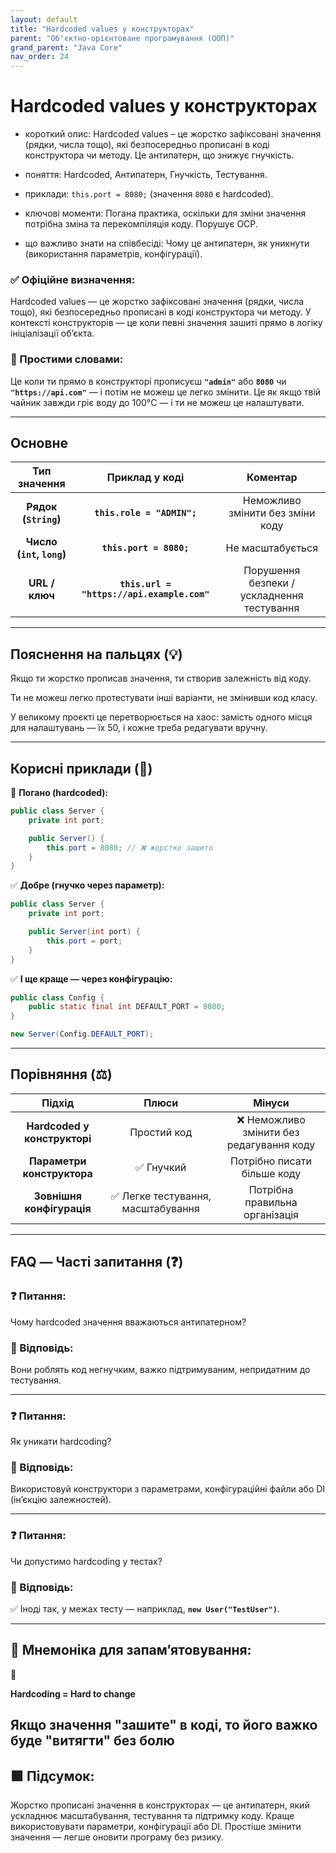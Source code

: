 ```yaml
---
layout: default
title: "Hardcoded values у конструкторах"
parent: "Об'єктно-орієнтоване програмування (ООП)"
grand_parent: "Java Core"
nav_order: 24
---
```


# Hardcoded values у конструкторах

* короткий опис: Hardcoded values – це жорстко зафіксовані значення (рядки, числа тощо), які безпосередньо прописані в коді конструктора чи методу. Це антипатерн, що знижує гнучкість.

* поняття: Hardcoded, Антипатерн, Гнучкість, Тестування.

* приклади: `this.port = 8080;` (значення `8080` є hardcoded).

* ключові моменти: Погана практика, оскільки для зміни значення потрібна зміна та перекомпіляція коду. Порушує OCP.

* що важливо знати на співбесіді: Чому це антипатерн, як уникнути (використання параметрів, конфігурації).

### **✅ Офіційне визначення:**

Hardcoded values — це жорстко зафіксовані значення (рядки, числа тощо), які безпосередньо прописані в коді конструктора чи методу. У контексті конструкторів — це коли певні значення зашиті прямо в логіку ініціалізації об’єкта.

### **🧠 Простими словами:**

Це коли ти прямо в конструкторі прописуєш **`"admin"`** або **`8080`** чи **`"https://api.com"`** — і потім не можеш це легко змінити. Це як якщо твій чайник завжди гріє воду до 100°C — і ти не можеш це налаштувати.

---

## **Основне**

| Тип значення | Приклад у коді | Коментар |
| :---: | :---: | :---: |
| **Рядок (`String`)** | **`this.role = "ADMIN";`** | Неможливо змінити без зміни коду |
| **Число (`int`, `long`)** | **`this.port = 8080;`** | Не масштабується |
| **URL / ключ** | **`this.url = "https://api.example.com"`** | Порушення безпеки / ускладнення тестування |

---

## **Пояснення на пальцях (💡)**

Якщо ти жорстко прописав значення, ти створив залежність від коду.

Ти не можеш легко протестувати інші варіанти, не змінивши код класу.

У великому проєкті це перетворюється на хаос: замість одного місця для налаштувань — їх 50, і кожне треба редагувати вручну.

---

## **Корисні приклади (🧪)**

🔻 **Погано (hardcoded):**

```java
public class Server {
    private int port;

    public Server() {
        this.port = 8080; // ❌ жорстко зашито
    }
}
```

✅ **Добре (гнучко через параметр):**

```java
public class Server {
    private int port;

    public Server(int port) {
        this.port = port;
    }
}
```

✅ **І ще краще — через конфігурацію:**

```java
public class Config {
    public static final int DEFAULT_PORT = 8080;
}

new Server(Config.DEFAULT_PORT);
```

---

## **Порівняння (⚖️)**

| Підхід | Плюси | Мінуси |
| :---: | :---: | :---: |
| **Hardcoded у конструкторі** | Простий код | ❌ Неможливо змінити без редагування коду |
| **Параметри конструктора** | ✅ Гнучкий | Потрібно писати більше коду |
| **Зовнішня конфігурація** | ✅ Легке тестування, масштабування | Потрібна правильна організація |

---

## **FAQ — Часті запитання (❓)**

### **❓ Питання:**

 Чому hardcoded значення вважаються антипатерном?  

### **💬 Відповідь:**

 Вони роблять код негнучким, важко підтримуваним, непридатним до тестування.

---

### **❓ Питання:**

 Як уникати hardcoding?  

### **💬 Відповідь:**

 Використовуй конструктори з параметрами, конфігураційні файли або DI (інʼєкцію залежностей).

---

### **❓ Питання:**

 Чи допустимо hardcoding у тестах?  

### **💬 Відповідь:**

 ✅ Іноді так, у межах тесту — наприклад, **`new User("TestUser")`**.

---

## **🧠 Мнемоніка для запам’ятовування:**

📘

**Hardcoding \= Hard to change**

Якщо значення "зашите" в коді, то його важко буде "витягти" без болю
---

## **🟩 Підсумок:**

Жорстко прописані значення в конструкторах — це антипатерн, який ускладнює масштабування, тестування та підтримку коду. Краще використовувати параметри, конфігурації або DI. Простіше змінити значення — легше оновити програму без ризику.
